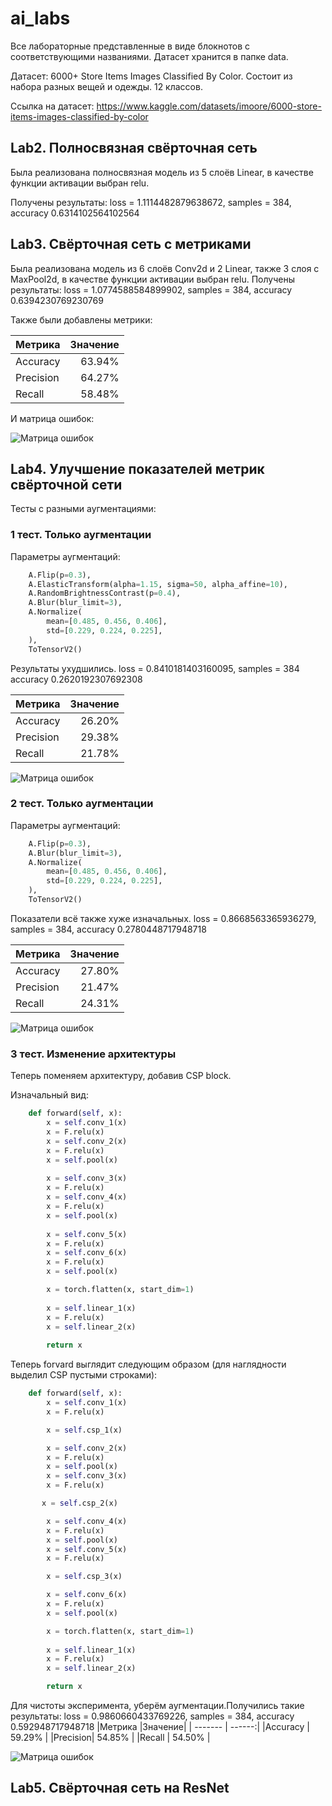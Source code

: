 # ai_labs
Все лабораторные представленные в виде блокнотов с соответствующими названиями.
Датасет хранится в папке data.

Датасет: 6000+ Store Items Images Classified By Color. Состоит из набора разных вещей и одежды. 12 классов.

Ссылка на датасет: https://www.kaggle.com/datasets/imoore/6000-store-items-images-classified-by-color

## Lab2. Полносвязная свёрточная сеть

Была реализована полносвязная модель из 5 слоёв Linear, в качестве функции активации выбран relu.

Получены результаты: loss = 1.1114482879638672, samples = 384, accuracy 0.6314102564102564

## Lab3. Свёрточная сеть с метриками

Была реализована модель из 6 слоёв Conv2d и 2 Linear, также 3 слоя с MaxPool2d, в качестве функции активации выбран relu.
Получены результаты: loss = 1.0774588584899902, samples = 384, accuracy 0.6394230769230769

Также были добавлены метрики:

|Метрика  |Значение|
| ------- | ------:|
|Accuracy | 63.94% |
|Precision| 64.27% |
|Recall   | 58.48% |

И матрица ошибок:

![Матрица ошибок](Lab_3_output.png)

## Lab4. Улучшение показателей метрик свёрточной сети

Тесты с разными аугментациями:

### 1 тест. Только аугментации

Параметры аугментаций:

```python
    A.Flip(p=0.3),
    A.ElasticTransform(alpha=1.15, sigma=50, alpha_affine=10),
    A.RandomBrightnessContrast(p=0.4),
    A.Blur(blur_limit=3),
    A.Normalize(
        mean=[0.485, 0.456, 0.406], 
        std=[0.229, 0.224, 0.225], 
    ),
    ToTensorV2()
```

  Результаты ухудшились.
  loss = 0.8410181403160095, samples = 384 accuracy 0.2620192307692308

|Метрика  |Значение|
| ------- | ------:|
|Accuracy | 26.20% |
|Precision| 29.38% |
|Recall   | 21.78% |

  ![Матрица ошибок](Lab4_1test.png)

### 2 тест. Только аугментации

Параметры аугментаций:

```python
    A.Flip(p=0.3),
    A.Blur(blur_limit=3),
    A.Normalize(
        mean=[0.485, 0.456, 0.406],
        std=[0.229, 0.224, 0.225],
    ),
    ToTensorV2()
```
Показатели всё также хуже изначальных.
loss = 0.8668563365936279, samples = 384, accuracy 0.2780448717948718

|Метрика  |Значение|
| ------- | ------:|
|Accuracy | 27.80% |
|Precision| 21.47% |
|Recall   | 24.31% |

![Матрица ошибок](Lab4_2test.png)

### 3 тест. Изменение архитектуры

Теперь поменяем архитектуру, добавив CSP block.

Изначальный вид:

```python
    def forward(self, x):
        x = self.conv_1(x)
        x = F.relu(x)
        x = self.conv_2(x)
        x = F.relu(x)
        x = self.pool(x)
        
        x = self.conv_3(x)
        x = F.relu(x)
        x = self.conv_4(x)
        x = F.relu(x)
        x = self.pool(x)
        
        x = self.conv_5(x)
        x = F.relu(x)
        x = self.conv_6(x)
        x = F.relu(x)
        x = self.pool(x)

        x = torch.flatten(x, start_dim=1)
        
        x = self.linear_1(x)
        x = F.relu(x)
        x = self.linear_2(x)
        
        return x
```

Теперь forvard выглядит следующим образом (для наглядности выделил CSP пустыми строками):

```python
    def forward(self, x):
        x = self.conv_1(x)
        x = F.relu(x)

        x = self.csp_1(x)

        x = self.conv_2(x)
        x = F.relu(x)
        x = self.pool(x)
        x = self.conv_3(x)
        x = F.relu(x)

       x = self.csp_2(x)

        x = self.conv_4(x)
        x = F.relu(x)
        x = self.pool(x)
        x = self.conv_5(x)
        x = F.relu(x)

        x = self.csp_3(x)

        x = self.conv_6(x)
        x = F.relu(x)
        x = self.pool(x)

        x = torch.flatten(x, start_dim=1)
        
        x = self.linear_1(x)
        x = F.relu(x)
        x = self.linear_2(x)

        return x
```

Для чистоты эксперимента, уберём аугментации.Получились такие результаты:
loss = 0.9860660433769226, samples = 384, accuracy 0.592948717948718
|Метрика  |Значение|
| ------- | ------:|
|Accuracy | 59.29% |
|Precision| 54.85% |
|Recall   | 54.50% |

![Матрица ошибок](Lab4_3test.png)


## Lab5. Свёрточная сеть на ResNet
